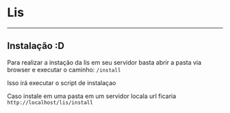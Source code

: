 # Lis

---
## Instalação :D

Para realizar a instação da lis em seu servidor basta abrir a pasta via browser e executar o caminho:
``` /install ```

Isso irá executar o script de instalaçao

Caso instale em uma pasta em um servidor locala url ficaria
``` http://localhost/lis/install ```
